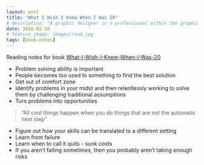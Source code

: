 ```yaml
---
layout: post
title: "What I Wish I Knew When I Was 20"
# description: "A graphic designer is a professional within the graphic design and graphic arts industry."
date: 2020-02-10
# feature_image: images/road.jpg
tags: [book-notes]
---
```


Reading notes for book [What-I-Wish-I-Knew-When-I-Was-20](https://www.amazon.ca/What-Wish-Knew-When-Was/dp/0061735191)
<!--more-->

- Problem solving ability is important
- People becomes too used to something to find the best solution
- Get out of comfort zone
- Identify problems in your midst and then relentlessly working to solve them by challenging traditional assumptions
- Turn problems into opportunities 
>“All cool things happen when you do things that are not the automatic next step”
- Figure out how your skills can be translated to a different setting
- Learn from failure
- Learn when to call it quits - sunk costs
- If you aren’t failing sometimes, then you probably aren’t taking enough risks

